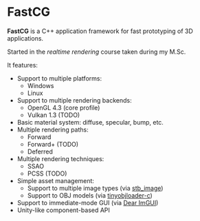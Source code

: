 # FastCG

**FastCG** is a C++ application framework for fast prototyping of 3D applications.

Started in the *realtime rendering* course taken during my M.Sc.

It features:

 - Support to multiple platforms:
    - Windows
    - Linux
 - Support to multiple rendering backends:
    - OpenGL 4.3 (core profile)
    - Vulkan 1.3 (TODO)
 - Basic material system: diffuse, specular, bump, etc.
 - Multiple rendering paths: 
    - Forward 
    - Forward+ (TODO)
    - Deferred
 - Multiple rendering techniques:
    - SSAO
    - PCSS (TODO)
 - Simple asset management:
    - Support to multiple image types (via [stb_image](https://github.com/nothings/stb/blob/master/stb_image.h))
    - Support to OBJ models (via [tinyobjloader-c](https://github.com/syoyo/tinyobjloader-c))
 - Support to immediate-mode GUI (via [Dear ImGUI](https://github.com/ocornut/imgui))
 - Unity-like component-based API